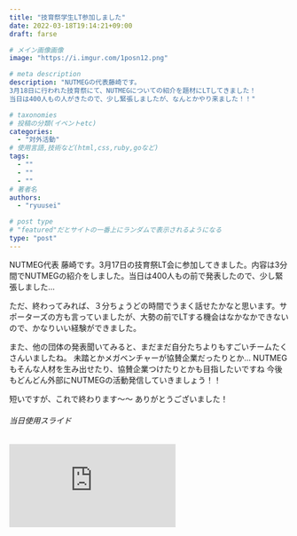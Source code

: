 ```yaml
---
title: "技育祭学生LT参加しました"
date: 2022-03-18T19:14:21+09:00
draft: farse

# メイン画像画像
image: "https://i.imgur.com/1posn12.png"

# meta description
description: "NUTMEGの代表藤崎です。
3月18日に行われた技育祭にて、NUTMEGについての紹介を題材にLTしてきました！
当日は400人もの人がきたので、少し緊張しましたが、なんとかやり来ました！！"

# taxonomies
# 投稿の分類(イベントetc)
categories:
  - "対外活動"
# 使用言語,技術など(html,css,ruby,goなど)
tags:
  - ""
  - ""
  - ""
# 著者名
authors:
  - "ryuusei"

# post type
# "featured"だとサイトの一番上にランダムで表示されるようになる
type: "post"
---
```


NUTMEG代表 藤崎です。3月17日の技育祭LT会に参加してきました。内容は3分間でNUTMEGの紹介をしました。当日は400人もの前で発表したので、少し緊張しました...

ただ、終わってみれば、３分ちょうどの時間でうまく話せたかなと思います。サポーターズの方も言っていましたが、大勢の前でLTする機会はなかなかできないので、かなりいい経験ができました。

また、他の団体の発表聞いてみると、まだまだ自分たちよりもすごいチームたくさんいましたね。
未踏とかメガベンチャーが協賛企業だったりとか...
NUTMEGもそんな人材を生み出せたり、協賛企業つけたりとかも目指したいですね
今後もどんどん外部にNUTMEGの活動発信していきましょう！！

短いですが、これで終わります～～
ありがとうございました！

###### 当日使用スライド

<iframe src="https://docs.google.com/presentation/d/e/2PACX-1vT6PF-CYDHyaQstkTRvDKwMp1h-Soa8FENixY04xv9GqKa3GXTuhBIR8EDA-8tram8A3IetDh64n_N_/embed?start=false&loop=false&delayms=3000" frameborder="0" allowfullscreen="true" mozallowfullscreen="true" webkitallowfullscreen="true"></iframe>
